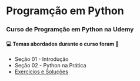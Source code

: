# Programção em Python
### Curso de Programção em Python na Udemy 
#### :computer: Temas abordados durante o curso foram :rocket:
- Seção 01 - Introdução
- Seção 02 - Python na Prática
- [Exercícios e Soluções](https://github.com/romulovieira777/Programacao_em_Python/tree/main/Exerc%C3%ADcios%20e%20Solu%C3%A7%C3%B5es)
